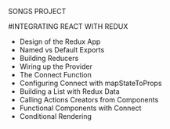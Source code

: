 SONGS PROJECT

#INTEGRATING REACT WITH REDUX

- Design of the Redux App
- Named vs Default Exports
- Building Reducers
- Wiring up the Provider
- The Connect Function
- Configuring Connect with mapStateToProps
- Building a List with Redux Data
- Calling Actions Creators from Components
- Functional Components with Connect
- Conditional Rendering
